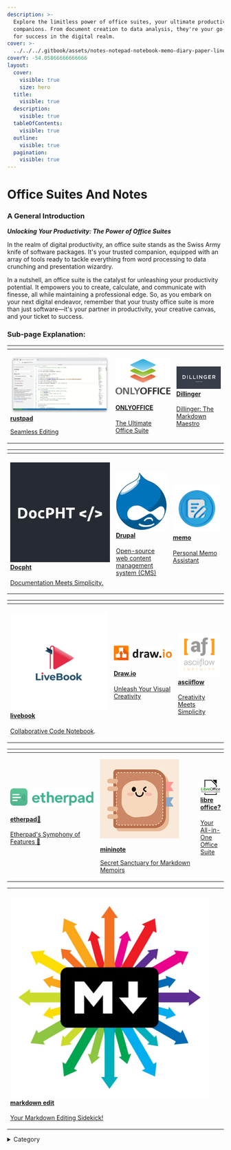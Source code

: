 ```yaml
---
description: >-
  Explore the limitless power of office suites, your ultimate productivity
  companions. From document creation to data analysis, they're your go-to tools
  for success in the digital realm.
cover: >-
  ../../../.gitbook/assets/notes-notepad-notebook-memo-diary-paper-line-icon-illustration-logo-template-suitable-for-many-purposes-free-vector.jpg
coverY: -54.05866666666666
layout:
  cover:
    visible: true
    size: hero
  title:
    visible: true
  description:
    visible: true
  tableOfContents:
    visible: true
  outline:
    visible: true
  pagination:
    visible: true
---
```


# Office Suites And Notes

### **A General Introduction**

_**Unlocking Your Productivity: The Power of Office Suites**_

In the realm of digital productivity, an office suite stands as the Swiss Army knife of software packages. It's your trusted companion, equipped with an array of tools ready to tackle everything from word processing to data crunching and presentation wizardry.&#x20;

In a nutshell, an office suite is the catalyst for unleashing your productivity potential. It empowers you to create, calculate, and communicate with finesse, all while maintaining a professional edge. So, as you embark on your next digital endeavor, remember that your trusty office suite is more than just software—it's your partner in productivity, your creative canvas, and your ticket to success.

### Sub-page Explanation:

<table><thead><tr><th width="231"></th><th></th><th></th></tr></thead><tbody><tr><td><p><img src="../../../.gitbook/assets/image (57).png" alt=""><a href="https://docs.scaleinfinite.fr/demo-deployment/content-management-system-cms/office-suites-and-notes/rustpad-deployment"><strong>rustpad</strong></a></p> <p><a href="https://docs.scaleinfinite.fr/demo-deployment/content-management-system-cms/office-suites-and-notes/rustpad-deployment"> Seamless Editing</a></p></td><td><p><img src="../../../.gitbook/assets/image (59).png" alt="" data-size="original"></p><h4><a href="https://docs.scaleinfinite.fr/demo-deployment/content-management-system-cms/office-suites-and-notes/onlyoffice-deployment">ONLYOFFICE</a></h4> <p><a href="https://docs.scaleinfinite.fr/demo-deployment/content-management-system-cms/office-suites-and-notes/onlyoffice-deployment">The Ultimate Office Suite</a></p></td><td><h4><img src="../../../.gitbook/assets/image (60).png" alt=""> <a href="https://docs.scaleinfinite.fr/demo-deployment/content-management-system-cms/office-suites-and-notes/dillinger-deployment">Dillinger</a></h4> <p><a href="https://docs.scaleinfinite.fr/demo-deployment/content-management-system-cms/office-suites-and-notes/dillinger-deployment">Dillinger: The Markdown Maestro</a></p></td></tr></tbody></table>

<table><thead><tr><th width="232"></th><th></th><th></th></tr></thead><tbody><tr><td><h4><img src="../../../.gitbook/assets/image (61).png" alt=""><a href="https://docs.scaleinfinite.fr/demo-deployment/content-management-system-cms/office-suites-and-notes/docpht-deployment">Docpht</a></h4><p><a href="https://docs.scaleinfinite.fr/demo-deployment/content-management-system-cms/office-suites-and-notes/docpht-deployment">Documentation Meets Simplicity.</a></p></td><td><h4><img src="../../../.gitbook/assets/image (65).png" alt=""><a href="https://docs.scaleinfinite.fr/demo-deployment/content-management-system-cms/office-suites-and-notes/drupal-deployment">Drupal</a></h4> <p><a href="https://docs.scaleinfinite.fr/demo-deployment/content-management-system-cms/office-suites-and-notes/drupal-deployment">Open-source web content management system (CMS) </a></p></td><td><h4><img src="../../../.gitbook/assets/image (70).png" alt=""> <a href="https://docs.scaleinfinite.fr/demo-deployment/content-management-system-cms/office-suites-and-notes/memo-deployment">memo</a></h4><p><a href="https://docs.scaleinfinite.fr/demo-deployment/content-management-system-cms/office-suites-and-notes/memo-deployment"> Personal Memo Assistant</a></p></td></tr></tbody></table>



<table><thead><tr><th width="227"></th><th></th><th></th></tr></thead><tbody><tr><td><p> </p><h4><img src="../../../.gitbook/assets/image (62).png" alt=""><a href="https://docs.scaleinfinite.fr/demo-deployment/content-management-system-cms/office-suites-and-notes/livebook-deployment">livebook</a></h4> <p> <a href="https://docs.scaleinfinite.fr/demo-deployment/content-management-system-cms/office-suites-and-notes/livebook-deployment">Collaborative Code Notebook</a>.</p></td><td><p><img src="../../../.gitbook/assets/image (63).png" alt="" data-size="original"></p> <h4><a href="https://docs.scaleinfinite.fr/demo-deployment/content-management-system-cms/office-suites-and-notes/draw.io-deployment"> Draw.io </a></h4> <p><a href="https://docs.scaleinfinite.fr/demo-deployment/content-management-system-cms/office-suites-and-notes/draw.io-deployment">Unleash Your Visual Creativity</a></p></td><td><h4><img src="../../../.gitbook/assets/image (64).png" alt=""><a href="https://docs.scaleinfinite.fr/demo-deployment/content-management-system-cms/office-suites-and-notes/asciiflow-deployment">asciiflow</a></h4> <p><a href="https://docs.scaleinfinite.fr/demo-deployment/content-management-system-cms/office-suites-and-notes/asciiflow-deployment">Creativity Meets Simplicity</a></p></td></tr></tbody></table>



<table><thead><tr><th width="227"></th><th width="258"></th><th></th></tr></thead><tbody><tr><td><p> <img src="../../../.gitbook/assets/image (66).png" alt=""></p><h4><a href="https://docs.scaleinfinite.fr/demo-deployment/content-management-system-cms/office-suites-and-notes/etherpad">etherpad📝</a></h4> <p><a href="https://docs.scaleinfinite.fr/demo-deployment/content-management-system-cms/office-suites-and-notes/etherpad">Etherpad's Symphony of Features 📝</a></p></td><td><p><img src="../../../.gitbook/assets/image (67).png" alt="" data-size="original"></p><p><a href="https://docs.scaleinfinite.fr/demo-deployment/content-management-system-cms/office-suites-and-notes/mininote-deployment"><strong>mininote</strong></a></p> <p><a href="https://docs.scaleinfinite.fr/demo-deployment/content-management-system-cms/office-suites-and-notes/mininote-deployment"> Secret Sanctuary for Markdown Memoirs</a></p></td><td><h4><a href="https://docs.scaleinfinite.fr/demo-deployment/content-management-system-cms/office-suites-and-notes/libre-office-deployment"><img src="../../../.gitbook/assets/image (68).png" alt=""> libre office?</a></h4><p><a href="https://docs.scaleinfinite.fr/demo-deployment/content-management-system-cms/office-suites-and-notes/libre-office-deployment">Your All-in-One Office Suite</a></p></td></tr></tbody></table>



|                                                                                                                                                                                                                                                                                                                                                                                                                                                                                            |   |   |
| ------------------------------------------------------------------------------------------------------------------------------------------------------------------------------------------------------------------------------------------------------------------------------------------------------------------------------------------------------------------------------------------------------------------------------------------------------------------------------------------ | - | - |
| <h4><img src="../../../.gitbook/assets/image (69).png" alt="">  <a href="https://docs.scaleinfinite.fr/demo-deployment/content-management-system-cms/office-suites-and-notes/markdown-edit-deployment">markdown edit</a></h4> <p><a href="https://docs.scaleinfinite.fr/demo-deployment/content-management-system-cms/office-suites-and-notes/markdown-edit-deployment"> Your Markdown Editing Sidekick!</a></p> |   |   |

<details>

<summary>Category</summary>

Kubernetes, cloud computing, DevOps, cloud services, hosting platform, container orchestration, cloud infrastructure, cloud deployment, cloud management, cloud technology, cloud solutions, office suite, notes

</details>
